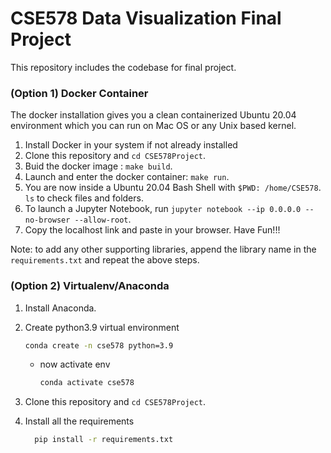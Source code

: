 # CSE578 Data Visualization Final Project #
This repository includes the codebase for final project.

### (Option 1) Docker Container ###

The docker installation gives you a clean containerized Ubuntu 20.04 environment which you can run on Mac OS or any Unix based kernel.

1. Install Docker in your system if not already installed
2. Clone this repository and `cd CSE578Project`. 
3. Buid the docker image : `make build`.
4. Launch and enter the docker container: `make run`.
5. You are now inside a Ubuntu 20.04 Bash Shell with `$PWD: /home/CSE578`. `ls` to check files and folders.
6. To launch a Jupyter Notebook, run `jupyter notebook --ip 0.0.0.0 --no-browser --allow-root`.
7. Copy the localhost link and paste in your browser. Have Fun!!!

Note: to add any other supporting libraries, append the library name in the `requirements.txt` and repeat the above steps.

### (Option 2) Virtualenv/Anaconda ###

1. Install Anaconda.
2. Create python3.9 virtual environment
     ```bash
     conda create -n cse578 python=3.9
     ```

   - now activate env
   
     ```bash
     conda activate cse578
     ```
3. Clone this repository and `cd CSE578Project`. 

4. Install all the requirements 
   ```bash
     pip install -r requirements.txt
     ```
